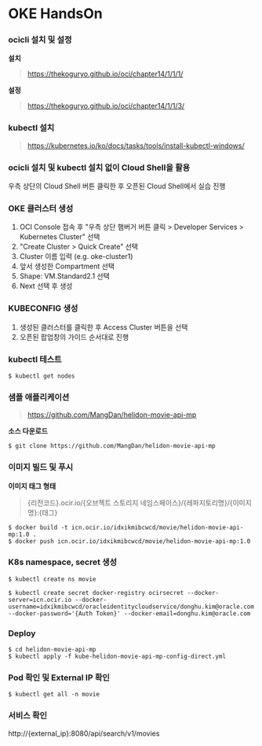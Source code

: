 # OKE HandsOn

### ocicli 설치 및 설정
**설치**
> https://thekoguryo.github.io/oci/chapter14/1/1/1/

**설정**
> https://thekoguryo.github.io/oci/chapter14/1/1/3/

### kubectl 설치
> https://kubernetes.io/ko/docs/tasks/tools/install-kubectl-windows/

### ocicli 설치 및 kubectl 설치 없이 Cloud Shell을 활용
우측 상단의 Cloud Shell 버튼 클릭한 후 오픈된 Cloud Shell에서 실습 진행

### OKE 클러스터 생성
1. OCI Console 접속 후 "우측 상단 햄버거 버튼 클릭 > Developer Services > Kubernetes Cluster" 선택
2. "Create Cluster > Quick Create" 선택
3. Cluster 이름 입력 (e.g. oke-cluster1)
4. 앞서 생성한 Compartment 선택
5. Shape: VM.Standard2.1 선택
6. Next 선택 후 생성

### KUBECONFIG 생성
1. 생성된 클러스터를 클릭한 후 Access Cluster 버튼을 선택
2. 오픈된 팝업창의 가이드 순서대로 진행

### kubectl 테스트
```
$ kubectl get nodes
```

### 샘플 애플리케이션
> https://github.com/MangDan/helidon-movie-api-mp

**소스 다운로드**
```
$ git clone https://github.com/MangDan/helidon-movie-api-mp
```

### 이미지 빌드 및 푸시
**이미지 태그 형태**
> {리전코드}.ocir.io/{오브젝트 스토리지 네임스페이스}/{레파지토리명}/{이미지명}:{태그}

```
$ docker build -t icn.ocir.io/idxikmibcwcd/movie/helidon-movie-api-mp:1.0 .
$ docker push icn.ocir.io/idxikmibcwcd/movie/helidon-movie-api-mp:1.0
```

### K8s namespace, secret 생성
```
$ kubectl create ns movie

$ kubectl create secret docker-registry ocirsecret --docker-server=icn.ocir.io --docker-username=idxikmibcwcd/oracleidentitycloudservice/donghu.kim@oracle.com --docker-password='{Auth Token}' --docker-email=donghu.kim@oracle.com
```

### Deploy
```
$ cd helidon-movie-api-mp
$ kubectl apply -f kube-helidon-movie-api-mp-config-direct.yml
```

### Pod 확인 및 External IP 확인
```
$ kubectl get all -n movie
```

### 서비스 확인
http://{external_ip}:8080/api/search/v1/movies
